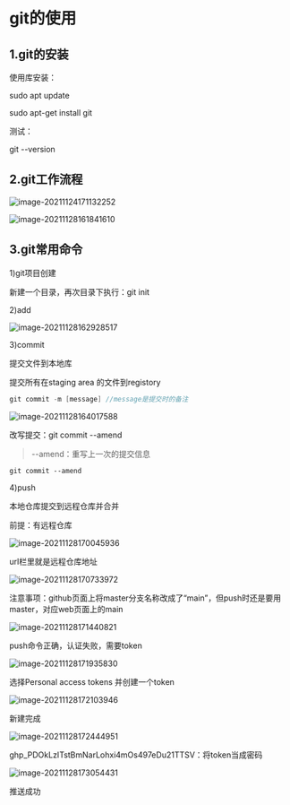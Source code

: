 # git的使用

## 1.git的安装

使用库安装：

sudo apt update

sudo apt-get install git

测试：

git --version

## 2.git工作流程

![image-20211124171132252](image-20211124171132252.png)

![image-20211128161841610](image-20211128161841610.png)

## 3.git常用命令

1)git项目创建

新建一个目录，再次目录下执行：git init

2)add

![image-20211128162928517](image-20211128162928517.png)

3)commit

提交文件到本地库

提交所有在staging area 的文件到registory

```java
git commit -m [message] //message是提交时的备注
```

![image-20211128164017588](image-20211128164017588.png)

改写提交：git commit --amend

> --amend：重写上一次的提交信息

```
git commit --amend
```

4)push

本地仓库提交到远程仓库并合并

前提：有远程仓库

![image-20211128170045936](image-20211128170045936.png)

url栏里就是远程仓库地址

![image-20211128170733972](image-20211128170733972.png)

注意事项：github页面上将master分支名称改成了“main”，但push时还是要用master，对应web页面上的main

![image-20211128171440821](image-20211128171440821.png)

push命令正确，认证失败，需要token

![image-20211128171935830](image-20211128171935830.png)

选择Personal access tokens 并创建一个token

![image-20211128172103946](image-20211128172103946.png)

新建完成

![image-20211128172444951](image-20211128172444951.png)

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：将token当成密码

![image-20211128173054431](image-20211128173054431.png)

推送成功
